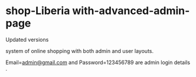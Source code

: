 # shop-Liberia with-advanced-admin-page
Updated versions


system of online shopping with both admin and user layouts.

Email=admin@gmail.com and Password=123456789 are admin login details  .
